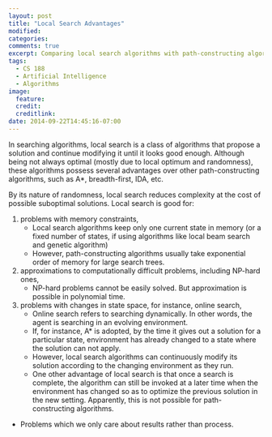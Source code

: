 ```yaml
---
layout: post
title: "Local Search Advantages"
modified:
categories:
comments: true
excerpt: Comparing local search algorithms with path-constructing algorithms
tags:
  - CS 188
  - Artificial Intelligence
  - Algorithms
image:
  feature:
  credit:
  creditlink:
date: 2014-09-22T14:45:16-07:00
---
```


In searching algorithms, local search is a class of algorithms that propose a solution and continue modifying it until it looks good enough. Although being not always optimal (mostly due to local optimum and randomness), these algorithms possess several advantages over other path-constructing algorithms, such as A*, breadth-first, IDA, etc.

By its nature of randomness, local search reduces complexity at the cost of possible suboptimal solutions. Local search is good for:

1. problems with memory constraints,
    + Local search algorithms keep only one current state in memory (or a fixed number of states, if using algorithms like local beam search and genetic algorithm)
    + However, path-constructing algorithms usually take exponential order of memory for large search trees.
2. approximations to computationally difficult problems, including NP-hard ones,
    + NP-hard problems cannot be easily solved. But approximation is possible in polynomial time.
3. problems with changes in state space, for instance, online search,
    + Online search refers to searching dynamically. In other words, the agent is searching in an evolving environment.
    + If, for instance, A* is adopted, by the time it gives out a solution for a particular state, environment has already changed to a state where the solution can not apply.
    + However, local search algorithms can continuously modify its solution according to the changing environment as they run.
    + One other advantage of local search is that once a search is complete, the algorithm can still be invoked at a later time when the environment has changed so as to optimize the previous solution in the new setting. Apparently, this is not possible for path-constructing algorithms.
+ Problems which we only care about results rather than process.
